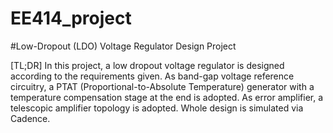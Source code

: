 # EE414_project

#Low-Dropout (LDO) Voltage Regulator Design Project


[TL;DR]  In this project, a low dropout voltage regulator is designed according to the requirements given. As band-gap voltage reference circuitry, a PTAT (Proportional-to-Absolute Temperature) generator with a temperature compensation stage at the end is adopted. As error amplifier, a telescopic amplifier topology is adopted. Whole design is simulated via Cadence.
